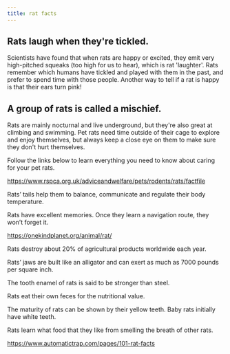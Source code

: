 ```yaml
---
title: rat facts
---
```


## Rats laugh when they're tickled.

Scientists have found that when rats are happy or excited, they emit very high-pitched squeaks (too high for us to hear), which is rat 'laughter'. Rats remember which humans have tickled and played with them in the past, and prefer to spend time with those people. Another way to tell if a rat is happy is that their ears turn pink!

## A group of rats is called a mischief.

Rats are mainly nocturnal and live underground, but they're also great at climbing and swimming. Pet rats need time outside of their cage to explore and enjoy themselves, but always keep a close eye on them to make sure they don't hurt themselves.

Follow the links below to learn everything you need to know about caring for your pet rats.

https://www.rspca.org.uk/adviceandwelfare/pets/rodents/rats/factfile

Rats’ tails help them to balance, communicate and regulate their body temperature.

Rats have excellent memories. Once they learn a navigation route, they won’t forget it.

https://onekindplanet.org/animal/rat/


Rats destroy about 20% of agricultural products worldwide each year.

Rats’ jaws are built like an alligator and can exert as much as 7000 pounds per square inch.

The tooth enamel of rats is said to be stronger than steel.

Rats eat their own feces for the nutritional value.

The maturity of rats can be shown by their yellow teeth. Baby rats initially have white teeth.

Rats learn what food that they like from smelling the breath of other rats.

https://www.automatictrap.com/pages/101-rat-facts